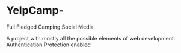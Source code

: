 # YelpCamp-
Full Fledged Camping Social Media 

A project with mostly all the possible elements of web development.
Authentication Protection enabled 
